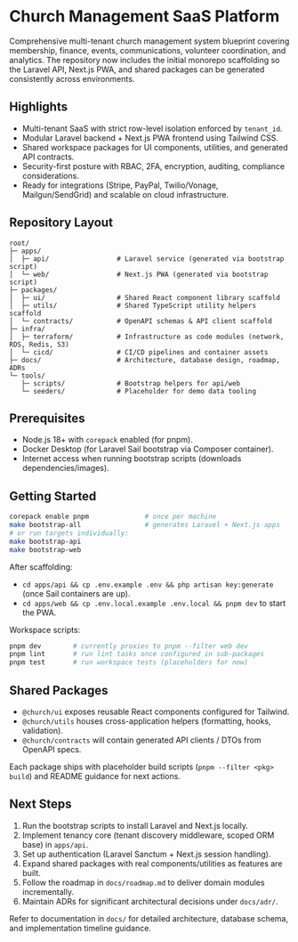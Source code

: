 # Church Management SaaS Platform

Comprehensive multi-tenant church management system blueprint covering membership, finance, events, communications, volunteer coordination, and analytics. The repository now includes the initial monorepo scaffolding so the Laravel API, Next.js PWA, and shared packages can be generated consistently across environments.

## Highlights
- Multi-tenant SaaS with strict row-level isolation enforced by `tenant_id`.
- Modular Laravel backend + Next.js PWA frontend using Tailwind CSS.
- Shared workspace packages for UI components, utilities, and generated API contracts.
- Security-first posture with RBAC, 2FA, encryption, auditing, compliance considerations.
- Ready for integrations (Stripe, PayPal, Twilio/Vonage, Mailgun/SendGrid) and scalable on cloud infrastructure.

## Repository Layout
```
root/
├─ apps/
│  ├─ api/                 # Laravel service (generated via bootstrap script)
│  └─ web/                 # Next.js PWA (generated via bootstrap script)
├─ packages/
│  ├─ ui/                  # Shared React component library scaffold
│  ├─ utils/               # Shared TypeScript utility helpers scaffold
│  └─ contracts/           # OpenAPI schemas & API client scaffold
├─ infra/
│  ├─ terraform/           # Infrastructure as code modules (network, RDS, Redis, S3)
│  └─ cicd/                # CI/CD pipelines and container assets
├─ docs/                   # Architecture, database design, roadmap, ADRs
└─ tools/
   ├─ scripts/             # Bootstrap helpers for api/web
   └─ seeders/             # Placeholder for demo data tooling
```

## Prerequisites
- Node.js 18+ with `corepack` enabled (for pnpm).
- Docker Desktop (for Laravel Sail bootstrap via Composer container).
- Internet access when running bootstrap scripts (downloads dependencies/images).

## Getting Started
```bash
corepack enable pnpm              # once per machine
make bootstrap-all                # generates Laravel + Next.js apps
# or run targets individually:
make bootstrap-api
make bootstrap-web
```

After scaffolding:
- `cd apps/api && cp .env.example .env && php artisan key:generate` (once Sail containers are up).
- `cd apps/web && cp .env.local.example .env.local && pnpm dev` to start the PWA.

Workspace scripts:
```bash
pnpm dev        # currently proxies to pnpm --filter web dev
pnpm lint       # run lint tasks once configured in sub-packages
pnpm test       # run workspace tests (placeholders for now)
```

## Shared Packages
- `@church/ui` exposes reusable React components configured for Tailwind.
- `@church/utils` houses cross-application helpers (formatting, hooks, validation).
- `@church/contracts` will contain generated API clients / DTOs from OpenAPI specs.

Each package ships with placeholder build scripts (`pnpm --filter <pkg> build`) and README guidance for next actions.

## Next Steps
1. Run the bootstrap scripts to install Laravel and Next.js locally.
2. Implement tenancy core (tenant discovery middleware, scoped ORM base) in `apps/api`.
3. Set up authentication (Laravel Sanctum + Next.js session handling).
4. Expand shared packages with real components/utilities as features are built.
5. Follow the roadmap in `docs/roadmap.md` to deliver domain modules incrementally.
6. Maintain ADRs for significant architectural decisions under `docs/adr/`.

Refer to documentation in `docs/` for detailed architecture, database schema, and implementation timeline guidance.

